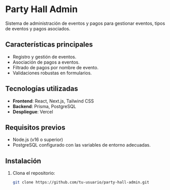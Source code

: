 # Party Hall Admin

Sistema de administración de eventos y pagos para gestionar eventos, tipos de eventos y pagos asociados.

## Características principales
- Registro y gestión de eventos.
- Asociación de pagos a eventos.
- Filtrado de pagos por nombre de evento.
- Validaciones robustas en formularios.

## Tecnologías utilizadas
- **Frontend**: React, Next.js, Tailwind CSS
- **Backend**: Prisma, PostgreSQL
- **Despliegue**: Vercel

## Requisitos previos
- Node.js (v16 o superior)
- PostgreSQL configurado con las variables de entorno adecuadas.

## Instalación
1. Clona el repositorio:
   ```bash
   git clone https://github.com/tu-usuario/party-hall-admin.git
